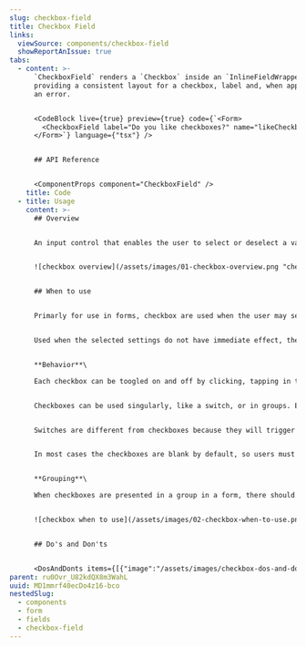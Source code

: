 ```yaml
---
slug: checkbox-field
title: Checkbox Field
links:
  viewSource: components/checkbox-field
  showReportAnIssue: true
tabs:
  - content: >-
      `CheckboxField` renders a `Checkbox` inside an `InlineFieldWrapper`,
      providing a consistent layout for a checkbox, label and, when applicable,
      an error.


      <CodeBlock live={true} preview={true} code={`<Form>
        <CheckboxField label="Do you like checkboxes?" name="likeCheckboxes" />
      </Form>`} language={"tsx"} />


      ## API Reference


      <ComponentProps component="CheckboxField" />
    title: Code
  - title: Usage
    content: >-
      ## Overview


      An input control that enables the user to select or deselect a value, usually within a set of predefined options.


      ![checkbox overview](/assets/images/01-checkbox-overview.png "checkbox overview")


      ## When to use


      Primarly for use in forms, checkbox are used when the user may select any number of choices, including zero, one, or several.


      Used when the selected settings do not have immediate effect, these require confirmation.


      **Behavior**\

      Each checkbox can be toogled on and off by clicking, tapping in touchscreen devices, or by keyboard through tabbing and pressing the ‘Enter’ key, on either the box area or its label.


      Checkboxes can be used singularly, like a switch, or in groups. Each checkbox is independent of all other checkboxes, so checking one box doesn't uncheck the others.


      Switches are different from checkboxes because they will trigger the state change directly, but Checkbox just marks the state as changed and this needs to be submitted.


      In most cases the checkboxes are blank by default, so users must actively click to activate it.


      **Grouping**\

      When checkboxes are presented in a group in a form, there should be at least a global label if no other description is present, stablishing the relation between the elements in a simple brief manner with no more than 2 or 3 words.


      ![checkbox when to use](/assets/images/02-checkbox-when-to-use.png "checkbox when to use")


      ## Do's and Don'ts


      <DosAndDonts items={[{"image":"/assets/images/checkbox-dos-and-donts-01.svg","type":"do","description":"In groups, allow users to select more than one choice. "},{"image":"/assets/images/checkbox-dos-and-donts-02.svg","type":"dont","description":"Use for mutually exclusive options, in that case use a radio button instead."},{"image":"/assets/images/checkbox-dos-and-donts-03.svg","type":"do","description":"Label should be short, descriptive, and possitive. Users should know what will happen if they check a particular box, and what will happen if not."},{"image":"/assets/images/checkbox-dos-and-donts-04.svg","type":"dont","description":"Use negative wording that may confuse the user. If you need to do this is better to have two radio buttons with each of the two cases."},{"image":"/assets/images/checkbox-dos-and-donts-05.svg","type":"do","description":"Start labels with a capital letter"},{"image":"/assets/images/checkbox-dos-and-donts-06.svg","type":"dont","description":"Include punctuation after checkbox labels"},{"image":"/assets/images/checkbox-dos-and-donts-07.svg","type":"do","description":"Leave the checkboxes blank by default, so users must actively click to activate it."},{"image":"/assets/images/checkbox-dos-and-donts-08.svg","type":"dont","description":"Use the selection of a check box to perform commands or display other windows"},{"image":"/assets/images/checkbox-dos-and-donts-09.svg","type":"do","description":"Include both the box and label in the selection target so users have larger target area to interact with."}]} />
parent: ru0Ovr_U82kdQX8m3WahL
uuid: MD1mmrf40ecDo4z16-bco
nestedSlug:
  - components
  - form
  - fields
  - checkbox-field
---
```


